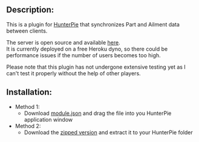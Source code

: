 Description:
--------------
This is a plugin for [HunterPie](https://github.com/Haato3o/HunterPie) that synchronizes Part and Ailment data between clients.

The server is open source and available [here](https://github.com/Kaedras/mhwsync).<br>
It is currently deployed on a free Heroku dyno, so there could be performance issues if the number of users becomes too high.

Please note that this plugin has not undergone extensive testing yet as I can't test it properly without the help of other players.

Installation:
---------------
- Method 1:
	- Download [module.json](https://raw.githubusercontent.com/Kaedras/HunterPie-SyncPlugin/master/module.json) and drag the file into you HunterPie application window
- Method 2:
	- Download the [zipped version](https://raw.githubusercontent.com/Kaedras/HunterPie-SyncPlugin/master/Release.zip) and extract it to your HunterPie folder
